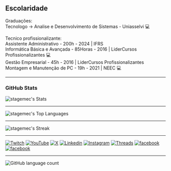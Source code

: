## Escolaridade

Graduações:<br>
Tecnologo -> Analise e Desenvolvimento de Sistemas - Uniasselvi :computer:<br>

Tecnico profissionalizante:<br>
Assistente Administrativo - 200h - 2024 | IFRS <br>
Informática Básica e Avançada - 85Horas - 2016 | LiderCursos Profissionalizantes :computer: <br>
Gestão Empresarial - 45h - 2016 | LiderCursos Profissionalizantes <br>
Montagem e Manutenção de PC - 19h - 2021 | NEEC :computer: <br>


---

### GitHub Stats
![stagemec's Stats](https://github-readme-stats.vercel.app/api?username=stagemec&theme=merko&show_icons=true&hide_border=true&count_private=false)

---

![stagemec's Top Languages](https://github-readme-stats.vercel.app/api/top-langs/?username=stagemec&theme=merko&show_icons=true&hide_border=true&layout=compact)

---

![stagemec's Streak](https://github-readme-streak-stats.herokuapp.com/?user=stagemec&theme=merko&hide_border=true)

---

[![Twitch](https://camo.githubusercontent.com/b8735b3d575cca36f70af2ff70df8dc82069afe896c80aa979e3a94afdbbb899/68747470733a2f2f696d672e736869656c64732e696f2f62616467652f5477697463682d3931343646463f7374796c653d666f722d7468652d6261646765266c6f676f3d747769746368266c6f676f436f6c6f723d7768697465)](https://www.twitch.tv/stagemec/)
[![YouTube](https://camo.githubusercontent.com/94b947e758f767a15576edfb06cc06075d6b62ef7a8946db69c5ce4a2ee830f7/68747470733a2f2f696d672e736869656c64732e696f2f62616467652f596f75547562652d4646303030303f7374796c653d666f722d7468652d6261646765266c6f676f3d796f7574756265266c6f676f436f6c6f723d7768697465)](https://www.youtube.com/@Stagemec)
[![X](https://camo.githubusercontent.com/8c709aaebc7feee6050eba44984b294d9da3ace3353bd5eed8b499dd04af3c06/68747470733a2f2f696d672e736869656c64732e696f2f62616467652f582d3030303030303f7374796c653d666f722d7468652d6261646765266c6f676f3d78266c6f676f436f6c6f723d7768697465)](https://x.com/Stagemec)
[![Linkedin](https://camo.githubusercontent.com/8c0692475a5bfc1d9e7361074bdb648e567cae7b5b40ffd32adae31180b0d7b6/68747470733a2f2f696d672e736869656c64732e696f2f62616467652f4c696e6b6564496e2d3030373742353f7374796c653d666f722d7468652d6261646765266c6f676f3d6c696e6b6564696e266c6f676f436f6c6f723d7768697465)](https://www.linkedin.com/in/davi-silva-stagemec/)
[![Instagram](https://camo.githubusercontent.com/e2ad860f5db0900ef7a51420220056da4c8545a4cdc46af7f7411649a9c63493/68747470733a2f2f696d672e736869656c64732e696f2f62616467652f496e7374616772616d2d4534343035463f7374796c653d666f722d7468652d6261646765266c6f676f3d696e7374616772616d266c6f676f436f6c6f723d7768697465)](https://www.instagram.com/stagemec/)
[![Threads](https://camo.githubusercontent.com/783c9e95698f87e8882bd1d6ead757c342470f22954a6f1695a27d7e96a11e57/68747470733a2f2f696d672e736869656c64732e696f2f62616467652f546872656164732d3030303030303f7374796c653d666f722d7468652d6261646765266c6f676f3d54687265616473266c6f676f436f6c6f723d7768697465)](https://www.threads.com/@stagemec?xmt=AQF01qafqrO_r2j15kzgNiUMAsAUP0VuXJ2iUHYGWbMSQOY)
[![facebook](https://camo.githubusercontent.com/8ceae4de650f63bd2d9b9a14988510ce0c1437f9c7b34d81e20b7adc5d006dfb/68747470733a2f2f696d672e736869656c64732e696f2f62616467652f46616365626f6f6b2d3138373746323f7374796c653d666f722d7468652d6261646765266c6f676f3d66616365626f6f6b266c6f676f436f6c6f723d7768697465)](https://www.facebook.com/stagemec/)
[![facebook](https://camo.githubusercontent.com/8ceae4de650f63bd2d9b9a14988510ce0c1437f9c7b34d81e20b7adc5d006dfb/68747470733a2f2f696d672e736869656c64732e696f2f62616467652f46616365626f6f6b2d3138373746323f7374796c653d666f722d7468652d6261646765266c6f676f3d66616365626f6f6b266c6f676f436f6c6f723d7768697465)](https://www.facebook.com/stagemecpage/)

---
![GitHub language count](https://img.shields.io/github/languages/count/Stagemec/:repo?style=plastic)
